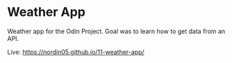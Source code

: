 # Weather App

Weather app for the Odin Project.
Goal was to learn how to get data from an API.

Live: https://nordin05.github.io/11-weather-app/
